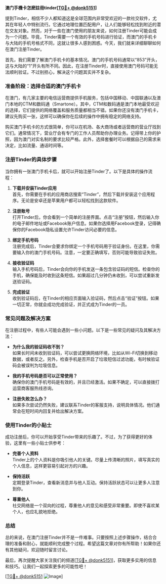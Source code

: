 **澳门手機卡怎麽註冊tinder[[TG💪+ @donk5151](https://t.me/s/donk5151)]**

提到Tinder，相信不少人都知道这是全球范围内非常受欢迎的一款社交软件，尤其在年轻人中特别流行。它通过地理位置匹配用户，让人们能够轻松找到附近的潜在交友对象。然而，对于一些在澳门使用的朋友来说，如何注册Tinder可能会成为一个问题。毕竟，Tinder需要一个有效的手机号码进行验证，而澳门的手机卡与大陆的手机号格式不同，这就让很多人感到困惑。今天，我们就来详细聊聊如何在澳门注册Tinder。

首先，我们需要了解澳门手机卡的基本情况。澳门的手机号码通常以“853”开头，这与大陆的“1”开头有所不同。因此，在注册Tinder时，直接使用澳门号码可能无法顺利验证。不过别担心，解决这个问题其实并不复杂。

### **准备阶段：选择合适的澳门手机卡**

在澳门，有几家主要的电信运营商提供手机服务，包括中国移动、中国联通以及澳门本地的CTM和数码通（Smartone）。其中，CTM和数码通是澳门本地最受欢迎的选择，它们提供的网络覆盖和服务质量都相当不错。如果你还没有澳门手机卡，建议先购买一张，这样可以确保你在后续的操作中拥有稳定的网络支持。

购买澳门手机卡的方式很简单，你可以在机场、各大商场或者运营商的营业厅找到它们。通常情况下，营业厅会有专门的工作人员帮助你办理业务。记得带上你的护照，因为澳门对实名制的要求比较严格。此外，选择套餐时可以根据自己的需求来决定，比如流量、通话时间等。

### **注册Tinder的具体步骤**

当你拥有一张澳门手机卡后，就可以开始注册Tinder了。以下是具体的操作流程：

1. **下载并安装Tinder应用**  
   首先，你需要在手机的应用商店搜索“Tinder”，然后下载并安装这个应用程序。无论是安卓还是苹果用户都可以轻松找到这款软件。

2. **注册账号**  
   打开Tinder后，你会看到一个简单的注册界面。点击“注册”按钮，然后输入你的电子邮件地址或Facebook账户信息。如果你选择用Facebook登录，记得确保你的Facebook隐私设置允许Tinder访问必要的信息。

3. **绑定手机号码**  
   注册完成后，Tinder会要求你绑定一个手机号码用于验证身份。在这里，你需要输入你的澳门手机号码。注意，一定要正确填写，否则可能导致验证失败。

4. **接收验证码**  
   输入手机号码后，Tinder会向你的手机发送一条包含验证码的短信。检查你的手机，确保能及时收到这条短信。如果超过几分钟仍未收到，可以尝试重新发送验证码。

5. **完成验证**  
   收到验证码后，在Tinder的相应页面输入验证码，然后点击“验证”按钮。如果一切正常，你就会成功完成验证，并正式成为Tinder的一员。

### **常见问题及解决方案**

在注册过程中，有些人可能会遇到一些小问题。以下是一些常见的疑问及其解决方法：

- **为什么我的验证码收不到？**  
  如果长时间未收到验证码，可以尝试更换网络环境，比如从Wi-Fi切换到移动数据，或者反之。另外，检查手机是否开启了垃圾短信过滤功能，有时候验证码会被误判为垃圾信息。

- **我的手机号码是否可以正常使用？**  
  确保你的澳门手机号码是有效的，并且已经激活。如果不确定，可以直接拨打运营商客服热线咨询。

- **注册失败怎么办？**  
  如果多次尝试仍然失败，建议联系Tinder的客服支持，说明具体情况。他们通常会在短时间内回复并给出解决方案。

### **使用Tinder的小贴士**

成功注册后，你可以开始享受Tinder带来的乐趣了。不过，为了获得更好的体验，这里有一些小贴士供参考：

- **完善个人资料**  
  Tinder上的个人资料是你吸引他人的关键。尽量上传清晰的照片，填写真实的个人信息，这样更容易引起对方的兴趣。

- **保持活跃**  
  定期登录Tinder，查看新消息并与他人互动。保持活跃状态可以让更多人注意到你。

- **尊重他人**  
  社交网络是一个双向的过程，尊重他人的意见和感受非常重要。即使不喜欢某个人，也应礼貌地拒绝。

### **总结**

总的来说，在澳门注册Tinder并不是一件难事。只要按照上述步骤操作，结合合理的准备和耐心，就能顺利完成整个过程。希望这篇文章对你有所帮助！如果你还有其他疑问，欢迎随时留言讨论。

最后，再次提醒大家关注我们的频道[[TG💪+ @donk5151](https://t.me/s/donk5151)]，获取更多实用的信息和技巧。让我们一起探索更多的可能性吧！

[[TG💪+ @donk5151](https://t.me/s/donk5151) ![Image](https://i.postimg.cc/rwNCRYN7/Snipaste-2025-04-30-17-27-05.png)]